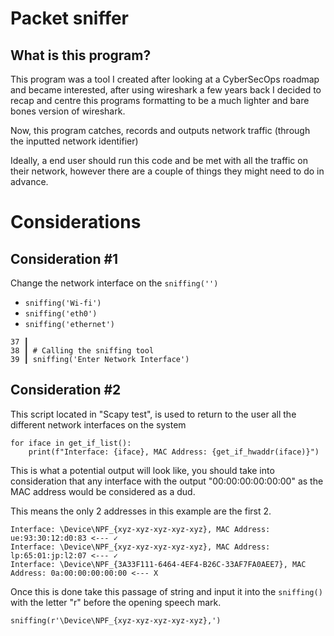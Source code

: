 # Packet sniffer

## What is this program?
This program was a tool I created after looking at a CyberSecOps roadmap and became interested, after using wireshark a few years back I decided to recap and centre this programs formatting to be a much lighter and bare bones version of wireshark.

Now, this program  catches, records and outputs network traffic (through the inputted network identifier)

Ideally, a end user should run this code and be met with all the traffic on their network, however there are a couple of things they might need to do in advance.


# Considerations

## Consideration #1
Change the network interface on the ``` sniffing('') ```

- ``` sniffing('Wi-fi') ```
- ``` sniffing('eth0') ```
- ``` sniffing('ethernet') ```

```
37 ┃      
38 ┃ # Calling the sniffing tool
39 ┃ sniffing('Enter Network Interface')

```


## Consideration #2

This script located in "Scapy test", is used to return to the user all the different network interfaces on the system

```
for iface in get_if_list():
    print(f"Interface: {iface}, MAC Address: {get_if_hwaddr(iface)}")
```
This is what a potential output will look like, you should take into consideration that any interface with the output "00:00:00:00:00:00" as the MAC address would be considered as a dud.

This means the only 2 addresses in this example are the first 2.
```
Interface: \Device\NPF_{xyz-xyz-xyz-xyz-xyz}, MAC Address: ue:93:30:12:d0:83 <--- ✓
Interface: \Device\NPF_{xyz-xyz-xyz-xyz-xyz}, MAC Address: lp:65:01:jp:l2:07 <--- ✓ 
Interface: \Device\NPF_{3A33F111-6464-4EF4-B26C-33AF7FA0AEE7}, MAC Address: 0a:00:00:00:00:00 <--- X
```

Once this is done take this passage of string and input it into the ```sniffing()``` with the letter "r" before the opening speech mark. 
```
sniffing(r'\Device\NPF_{xyz-xyz-xyz-xyz-xyz},')
```

